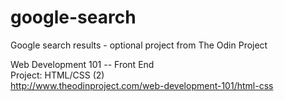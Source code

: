 # google-search
Google search results - optional project from The Odin Project

Web Development 101 -- Front End  
Project: HTML/CSS (2)  
http://www.theodinproject.com/web-development-101/html-css